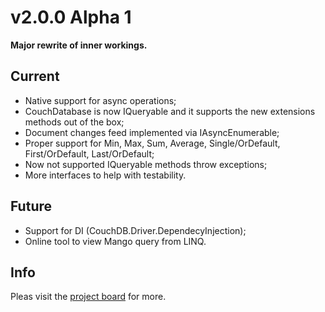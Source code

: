 # v2.0.0 Alpha 1

**Major rewrite of inner workings.**

## Current

* Native support for async operations;
* CouchDatabase is now IQueryable and it supports the new extensions methods out of the box;
* Document changes feed implemented via IAsyncEnumerable;
* Proper support for Min, Max, Sum, Average, Single/OrDefault, First/OrDefault, Last/OrDefault;
* Now not supported IQueryable methods throw exceptions;
* More interfaces to help with testability.

## Future
* Support for DI  (CouchDB.Driver.DependecyInjection);
* Online tool to view Mango query from LINQ.

## Info
Pleas visit the [project board](https://github.com/matteobortolazzo/couchdb-net/projects/1) for more.
